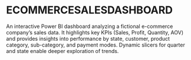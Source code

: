 # ECOMMERCESALESDASHBOARD
An interactive Power BI dashboard analyzing a fictional e-commerce company’s sales data. It highlights key KPIs (Sales, Profit, Quantity, AOV) and provides insights into performance by state, customer, product category, sub-category, and payment modes. Dynamic slicers for quarter and state enable deeper exploration of trends.
